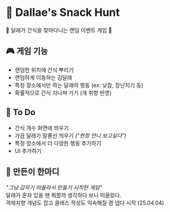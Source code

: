 # 🐶 Dallae's Snack Hunt  
🍖 달래가 간식을 찾아다니는 랜덤 이벤트 게임 🍖  



## 🎮 게임 기능  
- 랜덤한 위치에 간식 뿌리기  
- 랜덤하게 이동하는 김달래  
- 특정 장소에서만 하는 달래의 행동 (ex: 낮잠, 장난치기 등)  
- 확률적으로 간식 지나쳐 가기 (개 취향 반영)    



## 🚀 To Do
- 간식 개수 화면에 띄우기  
- 가끔 달래가 말풍선 띄우기 *("현정 언니 보고싶다")*  
- 특정 장소에서 더 다양한 행동 추가하기  
- UI 추가하기 



## 🤔 만든이 한마디  
*"그냥 갑자기 떠올라서 만들기 시작한 게임"*  
달래가 혼자 있을 땐 뭐할까 생각하다 보니 떠올랐다.  
객체지향 개념도 잡고 클래스 작성도 익숙해질 겸 냅다 시작 (25.04.04)  
